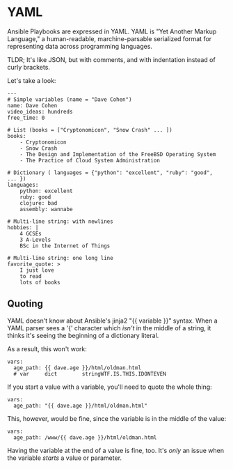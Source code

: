 # YAML

Ansible Playbooks are expressed in YAML. YAML is "Yet Another Markup Language," a human-readable, marchine-parsable serialized format for representing data across programming languages.

TLDR; It's like JSON, but with comments, and with indentation instead of curly brackets.

Let's take a look:

    ---
    # Simple variables (name = "Dave Cohen")
    name: Dave Cohen
    video_ideas: hundreds
    free_time: 0

    # List (books = ["Cryptonomicon", "Snow Crash" ... ])
    books:
        - Cryptonomicon
        - Snow Crash
        - The Design and Implementation of the FreeBSD Operating System
        - The Practice of Cloud System Administration

    # Dictionary ( languages = {"python": "excellent", "ruby": "good",  ... })
    languages:
        python: excellent
        ruby: good
        clojure: bad
        assembly: wannabe

    # Multi-line string: with newlines
    hobbies: |
        4 GCSEs
        3 A-Levels
        BSc in the Internet of Things

    # Multi-line string: one long line
    favorite_quote: >
        I just love 
        to read 
        lots of books


## Quoting 

YAML doesn't know about Ansible's jinja2 "{{ variable }}" syntax. When a YAML parser sees a '{' character which *isn't* in the middle of a string, it thinks it's seeing the beginning of a dictionary literal.

As a result, this won't work:

    vars:
      age_path: {{ dave.age }}/html/oldman.html
      # var     dict        stringWTF.IS.THIS.IDONTEVEN


If you start a value with a variable, you'll need to quote the whole thing:

    vars:
      age_path: "{{ dave.age }}/html/oldman.html"


This, however, would be fine, since the variable is in the middle of the value:

    vars:
      age_path: /www/{{ dave.age }}/html/oldman.html

Having the variable at the end of a value is fine, too. It's *only* an issue when the variable *starts* a value or parameter.

